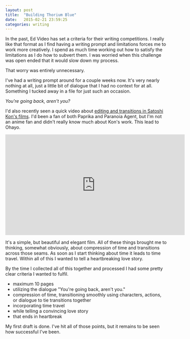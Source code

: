 ```yaml
---
layout: post
title:  "Building Thorium Blue"
date:   2015-02-21 23:59:25
categories: writing
---
```


In the past, Ed Video has set a criteria for their writing competitions. I really like that format as I find having a writing prompt and limitations forces me to work more creatively. I spend as much time working out how to satisfy the limitations as I do how to subvert them. I was worried when this challenge was open ended that it would slow down my process.

That worry was entirely unnecessary.

I've had a writing prompt around for a couple weeks now. It's very nearly nothing at all, just a little bit of dialogue that I had no context for at all. Something I tucked away in a file for just such an occasion.

_You're going back, aren't you?_

	
I'd also recently seen a quick video about [editing and transitions in Satoshi Kon's films](https://vimeo.com/101675469). I'd been a fan of both Paprika and Paranoia Agent, but I'm not an anime fan and didn't really know much about Kon's work. This lead to Ohayo.

<iframe src="https://www.youtube.com/embed/qYUFBnAmK28" width="560" height="315" frameborder="0" allowfullscreen="allowfullscreen"></iframe>

It's a simple, but beautiful and elegant film. All of these things brought me to thinking, somewhat obviously, about compression of time and transitions across those seams. As soon as I start thinking about time it leads to time travel. Within all of this I wanted to tell a heartbreaking love story.

By the time I collected all of this together and processed I had some pretty clear criteria I wanted to fulfil.

- maximum 10 pages
- utilizing the dialogue "You're going back, aren't you."
- compression of time, transitioning smoothly using characters, actions, or dialogue to tie transitions together
- incorporating time travel
- while telling a convincing love story
- that ends in heartbreak

My first draft is done. I've hit all of those points, but it remains to be seen how successful I've been.